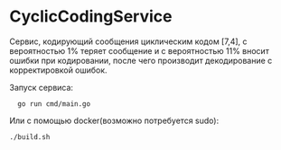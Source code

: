 # CyclicCodingService
Сервис, кодирующий сообщения циклическим кодом [7,4], с вероятностью 1% теряет сообщение и с вероятностью 11% вносит ошибки при кодировании, после чего производит декодирование с корректировкой ошибок.


Запуск сервиса:
```azure
  go run cmd/main.go
```
Или с помощью docker(возможно потребуется sudo):

```
./build.sh
```
